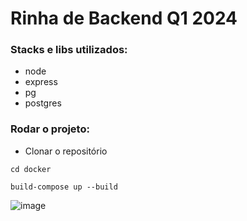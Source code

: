 # Rinha de Backend Q1 2024

### Stacks e libs utilizados:
- node
- express
- pg
- postgres

### Rodar o projeto:

- Clonar o repositório

```
cd docker
```

```
build-compose up --build
```

![image](https://github.com/yMarceloMaia/rinha-de-backend-2024-q1-yMarceloMaia/assets/91164631/2fb0bb4d-2327-4c4c-85c5-90844afc1958)
